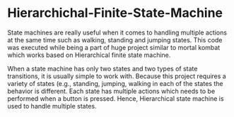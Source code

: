 # Hierarchichal-Finite-State-Machine

State machines are really useful when it comes to handling multiple actions at the same time such as walking, standing and jumping states. This code was executed while being a part of huge project similar to mortal kombat which works based on Hierarchical finite state machine.

When a state machine has only two states and two types of state transitions, it is usually simple to work with. Because this project requires a variety of states (e.g., standing, jumping, walking in each of the states the behavior is different. Each state has multiple actions which needs to be performed when a button is pressed. Hence, Hierarchical state machine is used to handle multiple states. 
